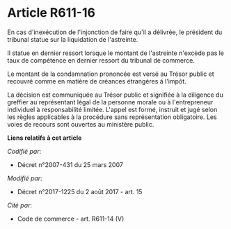 # Article R611-16

En cas d'inexécution de l'injonction de faire qu'il a délivrée, le président du tribunal statue sur la liquidation de
l'astreinte.

Il statue en dernier ressort lorsque le montant de l'astreinte n'excède pas le taux de compétence en dernier ressort du
tribunal de commerce.

Le montant de la condamnation prononcée est versé au Trésor public et recouvré comme en matière de créances étrangères à
l'impôt.

La décision est communiquée au Trésor public et signifiée à la diligence du greffier au représentant légal de la personne
morale ou à l'entrepreneur individuel à responsabilité limitée. L'appel est formé, instruit et jugé selon les règles
applicables à la procédure sans représentation obligatoire. Les voies de recours sont ouvertes au ministère public.

**Liens relatifs à cet article**

_Codifié par_:

  - Décret n°2007-431 du 25 mars 2007

_Modifié par_:

  - Décret n°2017-1225 du 2 août 2017 - art. 15

_Cité par_:

  - Code de commerce - art. R611-14 (V)
